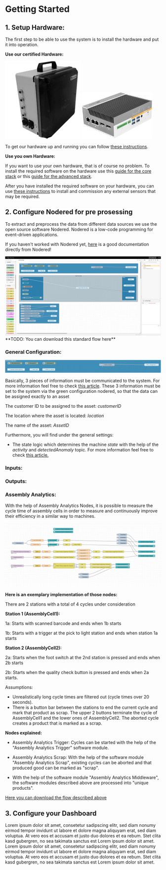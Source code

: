 # Getting Started
## 1. Setup Hardware:
The first step to be able to use the system is to install the hardware and put it into operation.

**Use our certified Hardware:**

<img src="../images/factorycube.png" height="250"> <img src="../images/cubi.png" height="150"> 

To get our hardware up and running you can follow [these instructions](factorycube.md).

**Use you own Hardware:**

If you want to use your own hardware, that is of course no problem. To install the required software on the hardware use this [guide for the core stack](installation-core.md) or this [guide for the advanced stack](installation-advanced.md).

After you have installed the required software on your hardware, you can use [these instructions](sensors/mounting-sensors.md) to install and commission any external sensors that may be required.

## 2. Configure Nodered for pre prosessing
To extract and preprocess the data from different data sources we use the open source software Nodered. Nodered is a low-code programming for event-driven applications.

If you haven't worked with Nodered yet, [here](https://nodered.org/docs/user-guide/) is a good documentation directly from Nodered!

<img src="images/nodered.png">
**TODO: You can download this standard flow here**

### General Configuration:

<img src="images/nodered_general.png">

Basically, 3 pieces of information must be communicated to the system. For more information feel free to check [this article](../general/mqtt.md). These 3 information must be set to the system via the green configuration nodered, so that the data can be assigned exactly to an asset

The customer ID to be assigned to the asset: *customerID*

The location where the asset is located: *location*

The name of the asset: *AssetID*

Furthermore, you will find under the general settings:
- The state logic which determines the machine *state* with the help of the *activity* and *detectedAnomaly* topic. For more information feel free to check [this article.](../general/mqtt.md)
  
### Inputs:

### Outputs:

### Assembly Analytics:
With the help of Assembly Analytics Nodes, it is possible to measure the cycle time of assembly cells in order to measure and continuously improve their efficiency in a similar way to machines.

<img src="images/nodered_assemblyanalytics.png">


**Here is an exemplary implementation of those nodes:**


There are 2 stations with a total of 4 cycles under consideration

**Station 1 (AssemblyCell1):**

1a: Starts with scanned barcode and ends when 1b starts

1b: Starts with a trigger at the pick to light station and ends when station 1a starts

**Station 2 (AssemblyCell2):**

2a: Starts when the foot switch at the 2nd station is pressed and ends when 2b starts

2b: Starts when the quality check button is pressed and ends when 2a starts.

Assumptions:
- Unrealistically long cycle times are filtered out (cycle times over 20 seconds).
- There is a button bar between the stations to end the current cycle and mark that product as scrap. The upper 2 buttons terminate the cycle of AssemblyCell1 and the lower ones of AssemblyCell2. The aborted cycle creates a product that is marked as a scrap.

**Nodes explained:**

- Assembly Analytics Trigger: Cycles can be started with the help of the "Assembly Analytics Trigger" software module.

- Assembly Analytics Scrap: With the help of the software module "Assembly Analytics Scrap", existing cycles can be aborted and that produced good can be marked as "scrap".
- With the help of the software module "Assembly Analytics Middleware", the software modules described above are processed into "unique products".

[Here you can download the flow described above](../examples/flows/AssemblyAnalytics.json)


## 3. Configure your Dashboard

Lorem ipsum dolor sit amet, consetetur sadipscing elitr, sed diam nonumy eirmod tempor invidunt ut labore et dolore magna aliquyam erat, sed diam voluptua. At vero eos et accusam et justo duo dolores et ea rebum. Stet clita kasd gubergren, no sea takimata sanctus est Lorem ipsum dolor sit amet. Lorem ipsum dolor sit amet, consetetur sadipscing elitr, sed diam nonumy eirmod tempor invidunt ut labore et dolore magna aliquyam erat, sed diam voluptua. At vero eos et accusam et justo duo dolores et ea rebum. Stet clita kasd gubergren, no sea takimata sanctus est Lorem ipsum dolor sit amet.